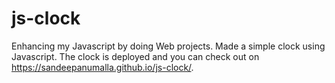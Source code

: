 # js-clock
Enhancing my Javascript by doing Web projects. Made a simple clock using Javascript.
The clock is deployed and you can check out on https://sandeepanumalla.github.io/js-clock/.
